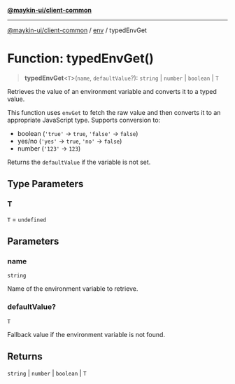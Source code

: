 [**@maykin-ui/client-common**](../../README.md)

***

[@maykin-ui/client-common](../../README.md) / [env](../README.md) / typedEnvGet

# Function: typedEnvGet()

> **typedEnvGet**\<`T`\>(`name`, `defaultValue`?): `string` \| `number` \| `boolean` \| `T`

Retrieves the value of an environment variable and converts it to a typed value.

This function uses `envGet` to fetch the raw value and then converts it to an
appropriate JavaScript type. Supports conversion to:

- boolean (`'true'` → `true`, `'false'` → `false`)
- yes/no (`'yes'` → `true`, `'no'` → `false`)
- number (`'123'` → `123`)

Returns the `defaultValue` if the variable is not set.

## Type Parameters

### T

`T` = `undefined`

## Parameters

### name

`string`

Name of the environment variable to retrieve.

### defaultValue?

`T`

Fallback value if the environment variable is not found.

## Returns

`string` \| `number` \| `boolean` \| `T`
